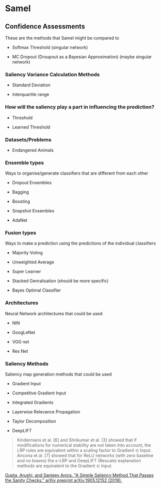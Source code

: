 # Samel

## Confidence Assessments
These are the methods that Samel might be compared to

- Softmax Threshold (singular network)

- MC Dropout (Droupout as a Bayesian Approximation) (maybe singular network)

### Saliency Variance Calculation Methods

- Standard Deviation

- Interquartile range

### How will the saliency play a part in influencing the prediction?

- Threshold

- Learned Threshold

### Datasets/Problems

- Endangered Animals

### Ensemble types
Ways to organise/generate classifiers that are different from each other

- Dropout Ensembles

- Bagging

- Boosting

- Snapshot Ensembles

- AdaNet

### Fusion types
Ways to make a prediction using the predictions of the individual classifiers

- Majority Voting

- Unweighted Average

- Super Learner

- Stacked Genralisation (should be more specific)

- Bayes Optimal Classifier

### Architectures
Neural Network architectures that could be used

- NIN

- GoogLeNet

- VGG net

- Res Net

### Saliency Methods
Saliency map generation methods that could be used

- Gradient Input

- Competitive Gradient Input

- Integrated Gradients

- Layerwise Relevance Propagation

- Taylor Decomposition

- DeepLIFT

> Kindermans et al. [6] and Shrikumar et al. [3] showed that if modifications for numerical stability are not taken into account, the LRP rules are equivalent within a scaling factor to Gradient ⊙ Input. Ancona et al. [7] showed that for ReLU networks (with zero baseline and no biases) the ε-LRP and DeepLIFT (Rescale) explanation methods are equivalent to the Gradient ⊙ Input.

[Gupta, Arushi, and Sanjeev Arora. "A Simple Saliency Method That Passes the Sanity Checks." arXiv preprint arXiv:1905.12152 (2019).](https://arxiv.org/abs/1905.12152)
